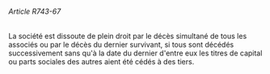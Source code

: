 ###### Article R743-67

La société est dissoute de plein droit par le décès simultané de tous les associés ou par le décès du dernier survivant, si tous sont décédés successivement sans qu'à la date du dernier d'entre eux les titres de capital ou parts sociales des autres aient été cédés à des tiers.

